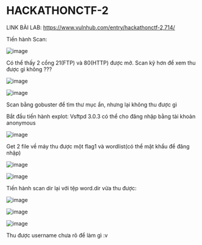 # HACKATHONCTF-2
LINK BÀI LAB:
https://www.vulnhub.com/entry/hackathonctf-2,714/

Tiến hành Scan:

![image](https://user-images.githubusercontent.com/72652376/125218808-ddb9cd00-e2ed-11eb-8b65-c280f72289d8.png)

Có thể thấy 2 cổng 21(FTP) và 80(HTTP) được mở. Scan kỹ hơn để xem thu được gì không ???

![image](https://user-images.githubusercontent.com/72652376/125218918-19549700-e2ee-11eb-908e-16e31868a146.png)

![image](https://user-images.githubusercontent.com/72652376/125220145-676a9a00-e2f0-11eb-8278-1213491437fb.png)

Scan bằng gobuster để tìm thư mục ẩn, nhưng lại không thu được gì

Bắt đầu tiến hành explot:
Vsftpd 3.0.3 có thể cho đăng nhập bằng tài khoản anonymous 

![image](https://user-images.githubusercontent.com/72652376/125220511-14451700-e2f1-11eb-9bf2-cd625e092481.png)

Get 2 file về máy thu được một flag1 và wordlist(có thể mật khẩu để đăng nhập)

![image](https://user-images.githubusercontent.com/72652376/125220630-40f92e80-e2f1-11eb-923d-717265de9c7e.png)

![image](https://user-images.githubusercontent.com/72652376/125220648-4b1b2d00-e2f1-11eb-92ba-d1da0de1a75f.png)

Tiến hành scan dir lại với tệp word.dir vừa thu được:

![image](https://user-images.githubusercontent.com/72652376/125221517-7eaa8700-e2f2-11eb-8cf7-b83733473c2c.png)

![image](https://user-images.githubusercontent.com/72652376/125221555-8e29d000-e2f2-11eb-95c0-c8d3c23293e1.png)

![image](https://user-images.githubusercontent.com/72652376/125221585-9bdf5580-e2f2-11eb-9f03-fd1168e9ba5e.png)

Thu được username chưa rõ để làm gì :v 
